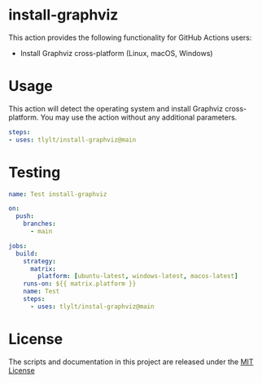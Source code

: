 # install-graphviz

This action provides the following functionality for GitHub Actions users:

- Install Graphviz cross-platform (Linux, macOS, Windows)

# Usage

This action will detect the operating system and install Graphviz cross-platform. You may use the action without any additional parameters.

```yaml
steps:
- uses: tlylt/install-graphviz@main
```

# Testing

```yaml
name: Test install-graphviz

on:
  push:
    branches:
      - main

jobs:
  build:
    strategy:
      matrix:
        platform: [ubuntu-latest, windows-latest, macos-latest]
    runs-on: ${{ matrix.platform }}
    name: Test
    steps:
      - uses: tlylt/instal-graphviz@main
```

# License

The scripts and documentation in this project are released under the [MIT License](LICENSE)

